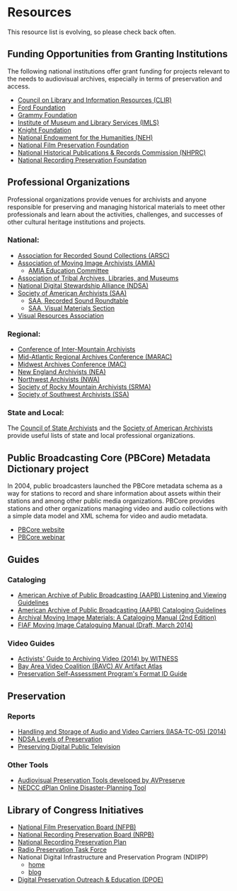 # Resources

This resource list is evolving, so please check back often.


## Funding Opportunities from Granting Institutions

The following national institutions offer grant funding for projects relevant 
to the needs to audiovisual archives, especially in terms of preservation and 
access.

- [Council on Library and Information Resources (CLIR)](http://www.clir.org/)
- [Ford Foundation](http://www.fordfoundation.org/Grants)
- [Grammy Foundation](http://www.grammy.org/grammy-foundation/grants)
- [Institute of Museum and Library Services (IMLS)](http://www.imls.gov/)
- [Knight Foundation](http://www.knightfoundation.org/apply/funding-options/)
- [National Endowment for the Humanities (NEH)](http://www.neh.gov/grants)
- [National Film Preservation Foundation](http://www.filmpreservation.org/)
- [National Historical Publications & Records Commission 
(NHPRC)](http://www.archives.gov/nhprc/announcement/)
- [National Recording Preservation 
Foundation](http://recordingpreservation.org/)

 
## Professional Organizations

Professional organizations provide venues for archivists and anyone responsible 
for preserving and managing historical materials to meet other professionals 
and learn about the activities, challenges, and successes of other cultural 
heritage institutions and projects.

### National:

- [Association for Recorded Sound Collections 
(ARSC)](http://www.arsc-audio.org/index.php)
- [Association of Moving Image Archivists (AMIA)](http://www.amianet.org/)
  - [AMIA Education Committee](https://amiaeducomm.wordpress.com/)
- [Association of Tribal Archives, Libraries, and Museums](http://www.atalm.org)
- [National Digital Stewardship Alliance 
(NDSA)](http://www.digitalpreservation.gov/ndsa/)
- [Society of American Archivists (SAA)](http://www2.archivists.org/)
  - [SAA, Recorded Sound 
Roundtable](http://www2.archivists.org/groups/recorded-sound-roundtable)
  - [SAA, Visual Materials Section](http://saavms.org)
- [Visual Resources Association](http://vraweb.org/)

### Regional:

- [Conference of Inter-Mountain Archivists](http://cimarchivists.org/)
- [Mid-Atlantic Regional Archives Conference (MARAC)](http://www.marac.info/)
- [Midwest Archives Conference (MAC)](http://www.midwestarchives.org/)
- [New England Archivists (NEA)](http://www.newenglandarchivists.org/)
- [Northwest Archivists (NWA)](http://northwestarchivistsinc.wildapricot.org/)
- [Society of Rocky Mountain Archivists (SRMA)](http://www.srmarchivists.org/)
- [Society of Southwest Archivists (SSA)](http://southwestarchivists.org/)

### State and Local:

The [Council 
of State 
Archivists](http://www.statearchivists.org/connections/archivalassns.htm) and the [Society of American 
Archivists](http://www2.archivists.org/assoc-orgs/directory) provide useful lists of state and local professional organizations.


## Public Broadcasting Core (PBCore) Metadata Dictionary project

In 2004, public broadcasters launched the PBCore metadata schema as a way for 
stations to record and share information about assets within their stations and 
among other public media organizations. PBCore provides stations and other 
organizations managing video and audio collections with a simple data model and 
XML schema for video and audio metadata.

- [PBCore website](http://pbcore.org/)
- [PBCore webinar](http://vimeo.com/109940772)

## Guides

### Cataloging

- [American Archive of Public Broadcasting (AAPB) Listening and Viewing Guidelines](https://docs.google.com/document/d/1DV6Foz-X0ID8IxmM8QlR2n10479Pmq-WmzpDk7RCzcQ/edit?usp=sharing)
- [American Archive of Public Broadcasting (AAPB) Cataloging Guidelines](https://docs.google.com/document/d/1-i3p1TvAMcAhqNxCAkvAQ7xUYUpgsMvUcJgP0PJfg2o/edit?usp=sharing)
- [Archival Moving Image Materials: A Cataloging Manual (2nd 
Edition)](https://archive.org/details/AMIM2)
- [FIAF Moving Image Cataloguing Manual (Draft, March 
2014)](http://www.filmstandards.org/fiaf/wiki/doku.php)

### Video Guides

- [Activists' Guide to Archiving Video (2014) by 
WITNESS](http://archiveguide.witness.org/)
- [Bay Area Video Coalition (BAVC) AV Artifact 
Atlas](http://avaa.bavc.org/artifactatlas/index.php/A/V_Artifact_Atlas)
- [Preservation Self-Assessment Program's Format ID Guide](https://psap.library.illinois.edu/format-id-guide)


## Preservation

### Reports

- [Handling and Storage of Audio and Video Carriers (IASA-TC-05) 
(2014)](http://www.iasa-web.org/notice_board/iasa-publishes-authoritative-guide-handling-and-storage-sound-and-video-recordings)
- [NDSA Levels of 
Preservation](http://www.digitalpreservation.gov/ndsa/activities/levels.html)
- [Preserving Digital Public Television](http://www.digitalpreservation.gov/partners/pdpt.html)

 
### Other Tools

- [Audiovisual Preservation Tools developed by 
AVPreserve](http://www.avpreserve.com/avpsresources/tools/)
- [NEDCC dPlan Online Disaster-Planning 
Tool](https://www.nedcc.org/free-resources/dplan-the-online-disaster-planning-tool)


## Library of Congress Initiatives

- [National Film Preservation Board 
(NFPB)](http://www.loc.gov/programs/national-film-preservation-board/about-this-program)
- [National Recording Preservation Board 
(NRPB)](http://www.loc.gov/rr/record/nrpb/)
- [National Recording Preservation 
Plan](http://www.loc.gov/programs/national-recording-preservation-plan/about-this-program/)
- [Radio Preservation Task 
Force](http://www.loc.gov/programs/national-recording-preservation-plan/about-this-program/radio-preservation-task-force/)
- National Digital Infrastructure and Preservation Program (NDIIPP)
  - [home](http://www.digitalpreservation.gov/)
  - [blog](http://blogs.loc.gov/digitalpreservation/)
- [Digital Preservation Outreach & Education 
(DPOE)](http://www.digitalpreservation.gov/education/)
